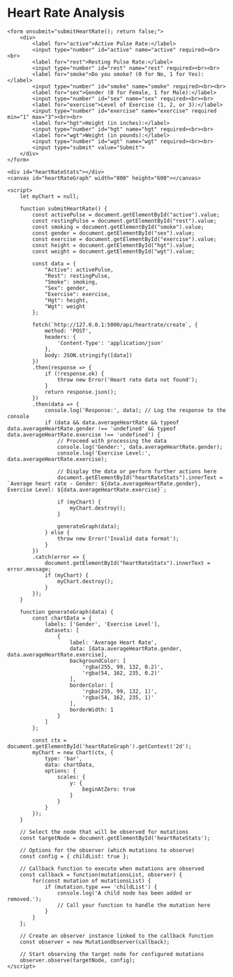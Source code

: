
<html lang="en">
<head>
    <meta charset="UTF-8">
    <meta name="viewport" content="width=device-width, initial-scale=1.0">
    <title>Heart Rate Analysis</title>
</head>
<body>
    <h1>Heart Rate Analysis</h1>
    
    <form onsubmit="submitHeartRate(); return false;">
        <div>
            <label for="active">Active Pulse Rate:</label>
            <input type="number" id="active" name="active" required><br><br>
            <label for="rest">Resting Pulse Rate:</label>
            <input type="number" id="rest" name="rest" required><br><br>
            <label for="smoke">Do you smoke? (0 for No, 1 for Yes):</label>
            <input type="number" id="smoke" name="smoke" required><br><br>
            <label for="sex">Gender (0 for Female, 1 for Male):</label>
            <input type="number" id="sex" name="sex" required><br><br>
            <label for="exercise">Level of Exercise (1, 2, or 3):</label>
            <input type="number" id="exercise" name="exercise" required min="1" max="3"><br><br>
            <label for="hgt">Height (in inches):</label>
            <input type="number" id="hgt" name="hgt" required><br><br>
            <label for="wgt">Weight (in pounds):</label>
            <input type="number" id="wgt" name="wgt" required><br><br>
            <input type="submit" value="Submit">
        </div>
    </form>

    <div id="heartRateStats"></div>
    <canvas id="heartRateGraph" width="800" height="600"></canvas>

    <script>
        let myChart = null;

        function submitHeartRate() {
            const activePulse = document.getElementById("active").value;
            const restingPulse = document.getElementById("rest").value;
            const smoking = document.getElementById("smoke").value;
            const gender = document.getElementById("sex").value;
            const exercise = document.getElementById("exercise").value;
            const height = document.getElementById("hgt").value;
            const weight = document.getElementById("wgt").value;
            
            const data = {
                "Active": activePulse,
                "Rest": restingPulse,
                "Smoke": smoking,
                "Sex": gender,
                "Exercise": exercise,
                "Hgt": height,
                "Wgt": weight
            };

            fetch(`http://127.0.0.1:5000/api/heartrate/create`, {
                method: 'POST',
                headers: {
                    'Content-Type': 'application/json'
                },
                body: JSON.stringify([data])
            })
            .then(response => {
                if (!response.ok) {
                    throw new Error('Heart rate data not found');
                }
                return response.json();
            })
            .then(data => {
                console.log('Response:', data); // Log the response to the console
                if (data && data.averageHeartRate && typeof data.averageHeartRate.gender !== 'undefined' && typeof data.averageHeartRate.exercise !== 'undefined') {
                    // Proceed with processing the data
                    console.log('Gender:', data.averageHeartRate.gender);
                    console.log('Exercise Level:', data.averageHeartRate.exercise);

                    // Display the data or perform further actions here
                    document.getElementById("heartRateStats").innerText = `Average heart rate - Gender: ${data.averageHeartRate.gender}, Exercise Level: ${data.averageHeartRate.exercise}`;

                    if (myChart) {
                        myChart.destroy();
                    }

                    generateGraph(data);
                } else {
                    throw new Error('Invalid data format');
                }
            })
            .catch(error => {
                document.getElementById("heartRateStats").innerText = error.message;
                if (myChart) {
                    myChart.destroy();
                }
            });
        }

        function generateGraph(data) {
            const chartData = {
                labels: ['Gender', 'Exercise Level'],
                datasets: [
                    {
                        label: 'Average Heart Rate',
                        data: [data.averageHeartRate.gender, data.averageHeartRate.exercise],
                        backgroundColor: [
                            'rgba(255, 99, 132, 0.2)',
                            'rgba(54, 162, 235, 0.2)'
                        ],
                        borderColor: [
                            'rgba(255, 99, 132, 1)',
                            'rgba(54, 162, 235, 1)'
                        ],
                        borderWidth: 1
                    }
                ]
            };

            const ctx = document.getElementById('heartRateGraph').getContext('2d');
            myChart = new Chart(ctx, {
                type: 'bar',
                data: chartData,
                options: {
                    scales: {
                        y: {
                            beginAtZero: true
                        }
                    }
                }
            });
        }

        // Select the node that will be observed for mutations
        const targetNode = document.getElementById('heartRateStats');

        // Options for the observer (which mutations to observe)
        const config = { childList: true };

        // Callback function to execute when mutations are observed
        const callback = function(mutationsList, observer) {
            for(const mutation of mutationsList) {
                if (mutation.type === 'childList') {
                    console.log('A child node has been added or removed.');
                    // Call your function to handle the mutation here
                }
            }
        };

        // Create an observer instance linked to the callback function
        const observer = new MutationObserver(callback);

        // Start observing the target node for configured mutations
        observer.observe(targetNode, config);
    </script>
</body>
</html>
